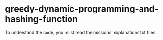# greedy-dynamic-programming-and-hashing-function

To understand the code, you must read the missions' explanations txt files.
